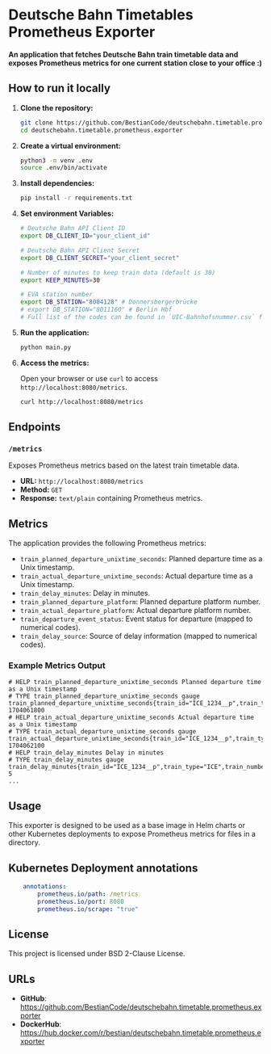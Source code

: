 # Deutsche Bahn Timetables Prometheus Exporter

**An application that fetches Deutsche Bahn train timetable data and exposes Prometheus metrics for one current station close to your office :)**

## How to run it locally

1. **Clone the repository:**

    ```bash
    git clone https://github.com/BestianCode/deutschebahn.timetable.prometheus.exporter
    cd deutschebahn.timetable.prometheus.exporter
    ```

2. **Create a virtual environment:**

    ```bash
    python3 -m venv .env
    source .env/bin/activate
    ```

3. **Install dependencies:**

    ```bash
    pip install -r requirements.txt
    ```

4. **Set environment Variables:**

    ```bash
    # Deutsche Bahn API Client ID
    export DB_CLIENT_ID="your_client_id"

    # Deutsche Bahn API Client Secret
    export DB_CLIENT_SECRET="your_client_secret"

    # Number of minutes to keep train data (default is 30)
    export KEEP_MINUTES=30

    # EVA station number
    export DB_STATION="8004128" # Donnersbergerbrücke
    # export DB_STATION="8011160" # Berlin Hbf
    # Full list of the codes can be found in `UIC-Bahnhofsnummer.csv` file.
    ```

5. **Run the application:**

    ```bash
    python main.py
    ```

6. **Access the metrics:**

    Open your browser or use `curl` to access `http://localhost:8080/metrics`.

    ```bash
    curl http://localhost:8080/metrics
    ```

## Endpoints

### `/metrics`

Exposes Prometheus metrics based on the latest train timetable data.

- **URL:** `http://localhost:8080/metrics`
- **Method:** `GET`
- **Response:** `text/plain` containing Prometheus metrics.

## Metrics

The application provides the following Prometheus metrics:

- `train_planned_departure_unixtime_seconds`: Planned departure time as a Unix timestamp.
- `train_actual_departure_unixtime_seconds`: Actual departure time as a Unix timestamp.
- `train_delay_minutes`: Delay in minutes.
- `train_planned_departure_platform`: Planned departure platform number.
- `train_actual_departure_platform`: Actual departure platform number.
- `train_departure_event_status`: Event status for departure (mapped to numerical codes).
- `train_delay_source`: Source of delay information (mapped to numerical codes).

### Example Metrics Output

```
# HELP train_planned_departure_unixtime_seconds Planned departure time as a Unix timestamp
# TYPE train_planned_departure_unixtime_seconds gauge
train_planned_departure_unixtime_seconds{train_id="ICE_1234__p",train_type="ICE",train_number="1234",line="3",destination="Frankfurt"} 1704061800
# HELP train_actual_departure_unixtime_seconds Actual departure time as a Unix timestamp
# TYPE train_actual_departure_unixtime_seconds gauge
train_actual_departure_unixtime_seconds{train_id="ICE_1234__p",train_type="ICE",train_number="1234",line="3",destination="Frankfurt"} 1704062100
# HELP train_delay_minutes Delay in minutes
# TYPE train_delay_minutes gauge
train_delay_minutes{train_id="ICE_1234__p",train_type="ICE",train_number="1234",line="3",destination="Frankfurt"} 5
...
```

## Usage

This exporter is designed to be used as a base image in Helm charts or other Kubernetes deployments to expose Prometheus metrics for files in a directory.

## Kubernetes Deployment annotations

```yaml
    annotations:
        prometheus.io/path: /metrics
        prometheus.io/port: 8080
        prometheus.io/scrape: "true"
```

## License

This project is licensed under BSD 2-Clause License.

## URLs

- **GitHub**: https://github.com/BestianCode/deutschebahn.timetable.prometheus.exporter
- **DockerHub**: https://hub.docker.com/r/bestian/deutschebahn.timetable.prometheus.exporter
